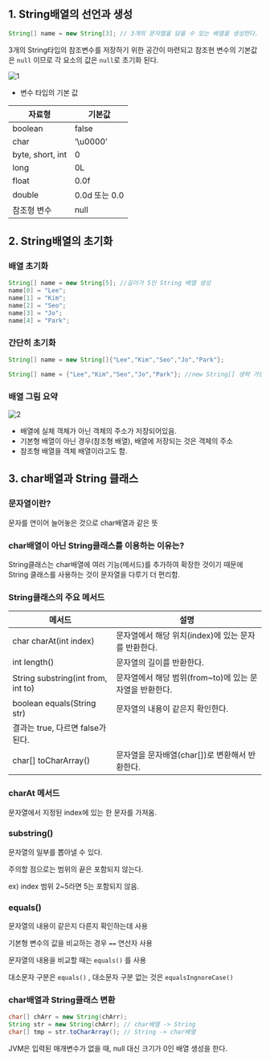 ## 1. String배열의 선언과 생성

```java
String[] name = new String[3]; // 3개의 문자열을 담을 수 있는 배열을 생성한다.
```

3개의 String타입의 참조변수를 저장하기 위한 공간이 마련되고 참조현 변수의 기본값은 `null` 이므로 각 요소의 값은 `null`로 초기화 된다.

![1](https://user-images.githubusercontent.com/62877858/174629068-d67aec05-72f3-418c-8578-307f11a89c0d.png)


- 변수 타입의 기본 값

| 자료형 |  기본값 |
| --- | --- |
|  boolean | false |
| char | ‘\u0000’ |
| byte, short, int | 0 |
| long | 0L |
| float | 0.0f |
| double | 0.0d 또는 0.0 |
| 참조형 변수 | null |

## 2. String배열의 초기화

### 배열 초기화

```java
String[] name = new String[5]; //길이가 5인 String 배열 생성
name[0] = "Lee";
name[1] = "Kim";
name[2] = "Seo";
name[3] = "Jo";
name[4] = "Park";
```

### 간단히 초기화

```java
String[] name = new String[]{"Lee","Kim","Seo","Jo","Park"};

String[] name = {"Lee","Kim","Seo","Jo","Park"}; //new String[] 생략 가능
```

### 배열 그림 요약

![2](https://user-images.githubusercontent.com/62877858/174629122-93ce130b-f063-4a67-98d5-fe250f23c0ba.png)


- 배열에 실체 객체가 아닌 객체의 주소가 저장되어있음.
- 기본형 배열이 아닌 경우(참조형 배열), 배열에 저장되는 것은 객체의 주소
- 참조형 배열을 객체 배열이라고도 함.

## 3. char배열과 String 클래스

### 문자열이란?

문자를 연이어 늘어놓은 것으로 char배열과 같은 뜻

### char배열이 아닌 String클래스를 이용하는 이유는?

String클래스는 char배열에 여러 기능(메서드)를 추가하여 확장한 것이기 때문에 String 클래스를 사용하는 것이 문자열을 다루기 더 편리함.

### String클래스의 주요 메서드

| 메서드 | 설명 |
| --- | --- |
| char charAt(int index) | 문자열에서 해당 위치(index)에 있는 문자를 반환한다. |
| int length() | 문자열의 길이를 반환한다. |
| String substring(int from, int to) | 문자열에서 해당 범위(from~to)에 있는 문자열을 반환한다. |
| boolean equals(String str) |  문자열의 내용이 같은지 확인한다.
결과는 true, 다르면 false가 된다. |
| char[] toCharArray() | 문자열을 문자배열(char[])로 변환해서 반환한다. |

### charAt 메서드

문자열에서 지정된 index에 있는 한 문자를 가져옴.

### substring()

문자열의 일부를 뽑아낼 수 있다.

주의할 점으로는 범위의 끝은 포함되지 않는다.

ex) index 범위 2~5라면 5는 포함되지 않음.

### equals()

문자열의 내용이 같은지 다른지 확인하는데 사용

기본형 변수의 값을 비교하는 경우 `==` 연산자 사용

문자열의 내용을 비교할 때는 `equals()` 를 사용

대소문자 구분은 `equals()` , 대소문자 구분 없는 것은 `equalsIngnoreCase()`

### char배열과 String클래스 변환

```java
char[] chArr = new String(chArr);
String str = new String(chArr); // char배열 -> String
char[] tmp = str.toCharArray(); // String -> char배열
```

JVM은 입력된 매개변수가 없을 때, null 대신 크기가 0인 배열 생성을 한다.
